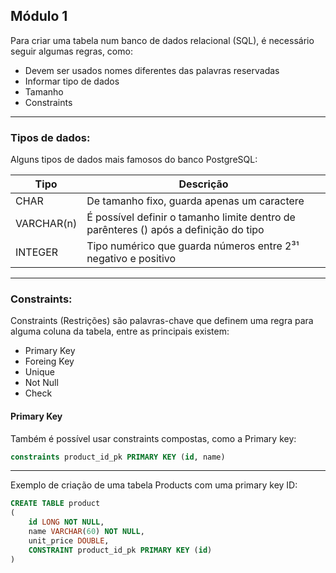 ## Módulo 1

Para criar uma tabela num banco de dados relacional (SQL), é necessário seguir algumas regras, como:

* Devem ser usados nomes diferentes das palavras reservadas
* Informar tipo de dados
* Tamanho
* Constraints
---
### Tipos de dados:

Alguns tipos de dados mais famosos do banco PostgreSQL:

| Tipo| Descrição |
| --- | --- |
| CHAR | De tamanho fixo, guarda apenas um caractere |
| VARCHAR(n) | É possível definir o tamanho limite dentro de parênteres () após a definição do tipo |
| INTEGER | Tipo numérico que guarda números entre 2³¹ negativo e positivo |

---
### Constraints:

Constraints (Restrições) são palavras-chave que definem uma regra para alguma coluna da tabela, entre as principais existem:

* Primary Key
* Foreing Key
* Unique
* Not Null
* Check

#### Primary Key

Também é possível usar constraints compostas, como a Primary key:

```sql 
constraints product_id_pk PRIMARY KEY (id, name)
```

---

Exemplo de criação de uma tabela Products com uma primary key ID:

```sql
CREATE TABLE product 
(
	id LONG NOT NULL,
	name VARCHAR(60) NOT NULL,
	unit_price DOUBLE,
	CONSTRAINT product_id_pk PRIMARY KEY (id)
)
```